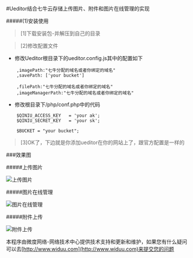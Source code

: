 #Ueditor结合七牛云存储上传图片、附件和图片在线管理的实现

#####(1)安装使用

>[1]下载安装包-并解压到自己的目录

>[2]修改配置文件
 
  - 修改Ueditor根目录下的ueditor.config.js其中的配置如下

```	
	,imagePath:"七牛分配的域名或者你绑定的域名"
	,savePath: ['your bucket']

	,filePath:"七牛分配的域名或者你绑定的域名"   
	,imageManagerPath:"七牛分配的域名或者你绑定的域名"
```

  - 修改根目录下/php/conf.php中的代码

```		
  	$QINIU_ACCESS_KEY	= 'your ak';
	$QINIU_SECRET_KEY	= 'your sk';

	$BUCKET = "your bucket";
```	


>[3]OK了，下边就是你添加ueditor在你的网站上了，跟官方配置是一样的

###效果图

#####上传图片

![上传图片](https://raw.github.com/widuu/utf8_qiniu_ueditor/master/images/uploadimg.png)

#####图片在线管理

![图片在线管理](https://raw.github.com/widuu/utf8_qiniu_ueditor/master/images/imagemanner.png)

#####附件上传

![附件上传](https://raw.github.com/widuu/utf8_qiniu_ueditor/master/images/fileupload.png)

本程序由微度网络-网络技术中心提供技术支持和更新和维护，如果您有什么疑问可以去[http://www.widuu.com](http://www.widuu.com)来提交您的问题
